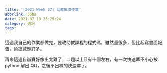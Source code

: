 ```yaml
---
title: '[2021 Week 27] 助教批改作業'
abbrlink: 56ba
date: 2021-07-10 23:29:24
category: 週記
tags:
---
```

這週我自己的作業都做完，要改助教課程的程式碼，雖然量很多，但比起寫書面報告，負擔減輕許多。
<!-- more -->
再來這週自辦賽好像出太難了，二題以上只有十個左右，有一次快速冪不小心被 python 解出 QQ，之後不出裸的快速冪了。